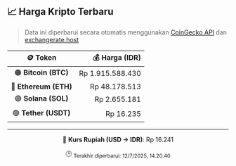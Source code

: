 

<!-- HARGA_KRIPTO -->
## 📈 Harga Kripto Terbaru

> Data ini diperbarui secara otomatis menggunakan [CoinGecko API](https://www.coingecko.com/) dan [exchangerate.host](https://exchangerate.host/)

<div align="center">

| 🪙 Token | 💰 Harga (IDR) |
|:------:|---------------:|
| 🟠 **Bitcoin (BTC)**   | Rp 1.915.588.430 |
| 🔵 **Ethereum (ETH)**  | Rp 48.178.513 |
| 🟣 **Solana (SOL)**    | Rp 2.655.181 |
| 🟢 **Tether (USDT)**   | Rp 16.235 |

---

💱 **Kurs Rupiah (USD → IDR)**: Rp 16.241

🕒 <sub>Terakhir diperbarui: 12/7/2025, 14.20.40</sub>

</div>
<!-- /HARGA_KRIPTO -->